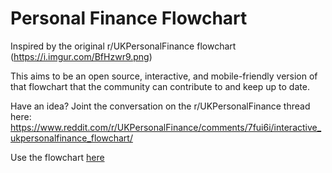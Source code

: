 # Personal Finance Flowchart

Inspired by the original r/UKPersonalFinance flowchart (https://i.imgur.com/BfHzwr9.png)

This aims to be an open source, interactive, and mobile-friendly version of that flowchart that the community can contribute to and keep up to date.

Have an idea? Joint the conversation on the r/UKPersonalFinance thread here: https://www.reddit.com/r/UKPersonalFinance/comments/7fui6i/interactive_ukpersonalfinance_flowchart/

Use the flowchart [here](https://marcusmichaels.github.io/personal-finance-flowchart/)
